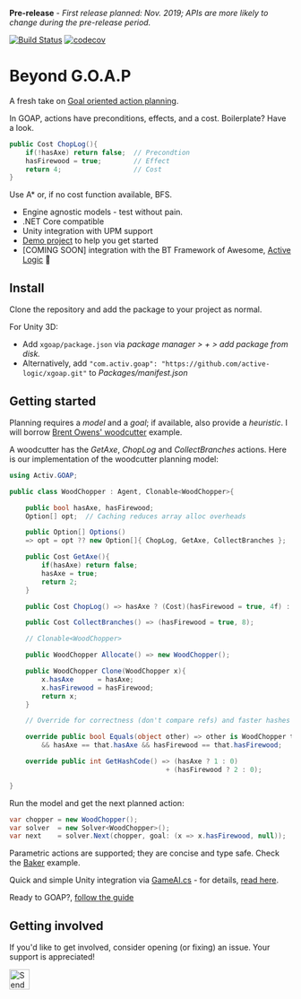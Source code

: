 **Pre-release** - *First release planned: Nov. 2019; APIs are more likely to change during the pre-release period.*

[![Build Status](https://travis-ci.com/active-logic/xgoap.svg?branch=master)](https://travis-ci.com/active-logic/xgoap)
[![codecov](https://codecov.io/gh/active-logic/xgoap/branch/master/graph/badge.svg)](https://codecov.io/gh/active-logic/xgoap)

# Beyond G.O.A.P

A fresh take on [Goal oriented action planning](http://alumni.media.mit.edu/~jorkin/goap.html).

In GOAP, actions have preconditions, effects, and a cost. Boilerplate? Have a look.

```cs
public Cost ChopLog(){
    if(!hasAxe) return false;  // Precondtion
    hasFirewood = true;        // Effect
    return 4;                  // Cost
}
```

Use A\* or, if no cost function available, BFS.

- Engine agnostic models - test without pain.
- .NET Core compatible
- Unity integration with UPM support
- [Demo project](https://github.com/active-logic/xgoap-demos) to help you get started
- \[COMING SOON] integration with the BT Framework of Awesome, [Active Logic](https://github.com/active-logic/activelogic-cs) 🚀

## Install

Clone the repository and add the package to your project as normal.

For Unity 3D:
- Add `xgoap/package.json` via *package manager > + > add package from disk.*
- Alternatively, add `"com.activ.goap": "https://github.com/active-logic/xgoap.git"` to *Packages/manifest.json*

## Getting started

Planning requires a *model* and a *goal*; if available, also provide a *heuristic*.
I will borrow [Brent Owens' woodcutter](https://gamedevelopment.tutsplus.com/tutorials/goal-oriented-action-planning-for-a-smarter-ai--cms-20793) example.

A woodcutter has the *GetAxe*, *ChopLog* and *CollectBranches* actions. Here is our implementation of the woodcutter planning model:

```cs
using Activ.GOAP;

public class WoodChopper : Agent, Clonable<WoodChopper>{

    public bool hasAxe, hasFirewood;
    Option[] opt;  // Caching reduces array alloc overheads

    public Option[] Options()
    => opt = opt ?? new Option[]{ ChopLog, GetAxe, CollectBranches };

    public Cost GetAxe(){
        if(hasAxe) return false;
        hasAxe = true;
        return 2;
    }

    public Cost ChopLog() => hasAxe ? (Cost)(hasFirewood = true, 4f) : (Cost)false;

    public Cost CollectBranches() => (hasFirewood = true, 8);

    // Clonable<WoodChopper>

    public WoodChopper Allocate() => new WoodChopper();

    public WoodChopper Clone(WoodChopper x){
        x.hasAxe      = hasAxe;
        x.hasFirewood = hasFirewood;
        return x;
    }

    // Override for correctness (don't compare refs) and faster hashes

    override public bool Equals(object other) => other is WoodChopper that
        && hasAxe == that.hasAxe && hasFirewood == that.hasFirewood;

    override public int GetHashCode() => (hasAxe ? 1 : 0)
                                       + (hasFirewood ? 2 : 0);

}
```

Run the model and get the next planned action:

```cs
var chopper = new WoodChopper();
var solver  = new Solver<WoodChopper>();
var next    = solver.Next(chopper, goal: (x => x.hasFirewood, null));
```

Parametric actions are supported; they are concise and type safe. Check the [Baker](Tests/Models/Baker.cs) example.

Quick and simple Unity integration via [GameAI.cs](Runtime/GameAI.cs) - for details, [read here](Documentation/BakerUnity.md).

Ready to GOAP?, [follow the guide](Documentation/Overview.md)

## Getting involved

If you'd like to get involved, consider opening (or fixing) an issue.
Your support is appreciated!

<a href='https://ko-fi.com/A0114I97' target='_blank'><img height='36' style='border:0px;height:36px;' src='https://az743702.vo.msecnd.net/cdn/kofi1.png?v=2' border='0' alt='Send a tip' /></a>
